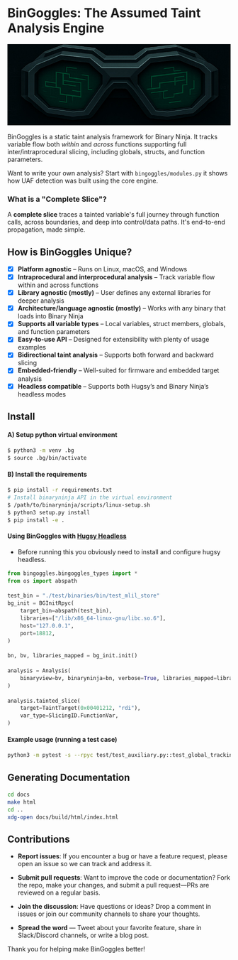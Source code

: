 # BinGoggles: The Assumed Taint Analysis Engine

<img src="images/bingoggles.jpeg" alt="BinGoggles" width="700"/>

BinGoggles is a static taint analysis framework for Binary Ninja. It tracks variable flow both *within* and *across* functions supporting full inter/intraprocedural slicing, including globals, structs, and function parameters.

Want to write your own analysis? Start with `bingoggles/modules.py` it shows how UAF detection was built using the core engine.

### What is a "Complete Slice"?
A **complete slice** traces a tainted variable's full journey through function calls, across boundaries, and deep into control/data paths. It's end-to-end propagation, made simple.

## How is BinGoggles Unique?
- [x] **Platform agnostic** – Runs on Linux, macOS, and Windows
- [x] **Intraprocedural and interprocedural analysis** – Track variable flow within and across functions
- [x] **Library agnostic (mostly)** – User defines any external libraries for deeper analysis
- [x] **Architecture/language agnostic (mostly)** – Works with any binary that loads into Binary Ninja
- [x] **Supports all variable types** – Local variables, struct members, globals, and function parameters
- [x] **Easy-to-use API** – Designed for extensibility with plenty of usage examples
- [x] **Bidirectional taint analysis** – Supports both forward and backward slicing
- [x] **Embedded-friendly** – Well-suited for firmware and embedded target analysis
- [x] **Headless compatible** – Supports both Hugsy’s and Binary Ninja’s headless modes

## Install
#### A) Setup python virtual environment
```bash
$ python3 -m venv .bg
$ source .bg/bin/activate
```

#### B) Install the requirements
```bash
$ pip install -r requirements.txt
# Install binaryninja API in the virtual environment
$ /path/to/binaryninja/scripts/linux-setup.sh
$ python3 setup.py install
$ pip install -e .
```

#### Using BinGoggles with [Hugsy Headless](https://github.com/hugsy/binja-headless)
- Before running this you obviously need to install and configure hugsy headless. 
```python
from bingoggles.bingoggles_types import *
from os import abspath

test_bin = "./test/binaries/bin/test_mlil_store"
bg_init = BGInitRpyc(
    target_bin=abspath(test_bin),
    libraries=["/lib/x86_64-linux-gnu/libc.so.6"],
    host="127.0.0.1",
    port=18812,
)

bn, bv, libraries_mapped = bg_init.init()

analysis = Analysis(
    binaryview=bv, binaryninja=bn, verbose=True, libraries_mapped=libraries_mapped
)

analysis.tainted_slice(
    target=TaintTarget(0x00401212, "rdi"),
    var_type=SlicingID.FunctionVar,
)
```

#### Example usage (running a test case)
```bash
python3 -m pytest -s --rpyc test/test_auxiliary.py::test_global_tracking_fwd_var
```

## Generating Documentation
```bash
cd docs
make html
cd ..
xdg-open docs/build/html/index.html
```

## Contributions
- **Report issues**: If you encounter a bug or have a feature request, please open an issue so we can track and address it.

- **Submit pull requests**: Want to improve the code or documentation? Fork the repo, make your changes, and submit a pull request—PRs are reviewed on a regular basis.

- **Join the discussion**: Have questions or ideas? Drop a comment in issues or join our community channels to share your thoughts.

- **Spread the word** — Tweet about your favorite feature, share in Slack/Discord channels, or write a blog post.

Thank you for helping make BinGoggles better!